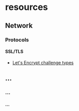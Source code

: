 # resources
## Network
### Protocols
#### SSL/TLS
- [Let's Encrypt challenge types](https://letsencrypt.org/docs/challenge-types/)
## ...
### ...
#### ...
